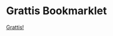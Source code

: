 # Grattis Bookmarklet

<p><a href="javascript:(function(){document.body.appendChild(document.createElement('script')).src='https://henrikekelof.github.io/sv-grattis-bookmarklet/grattis.min.js';})();">Grattis!</a></p>

